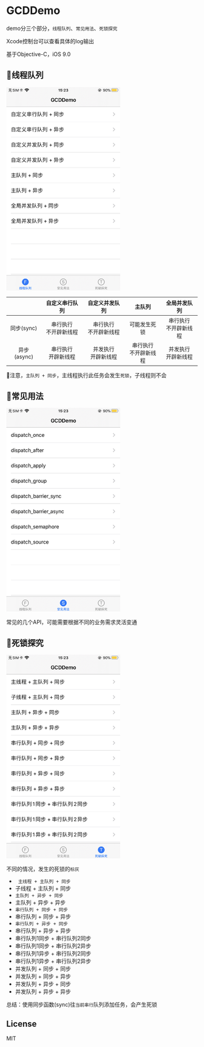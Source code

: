 # GCDDemo
demo分三个部分，`线程队列`、`常见用法`、`死锁探究`

Xcode控制台可以查看具体的log输出

基于Objective-C，iOS 9.0

## 🚜线程队列

<img src="screenshots/first.PNG" width="300" />

|             |      自定义串行队列       |       自定义并发队列       |           主队列           |        全局并发队列        |
| :---------: | :-----------------------: | :------------------------: | :------------------------: | :------------------------: |
| 同步(sync)  | 串行执行<br> 不开辟新线程 | 串行执行<br/> 不开辟新线程 |        可能发生死锁        | 串行执行<br/> 不开辟新线程 |
| 异步(async) |  串行执行<br/>开辟新线程  |  并发执行<br/> 开辟新线程  | 串行执行<br/> 不开辟新线程 |  并发执行<br/> 开辟新线程  |

📢注意，`主队列 + 同步`，主线程执行此任务会发生`死锁`，子线程则不会

## 🚖常见用法

<img src="screenshots/second.PNG" width="300" />

常见的几个API，可能需要根据不同的业务需求灵活变通

## 🚃死锁探究

<img src="screenshots/third.PNG" width="300" />

不同的情况，发生的死锁的`标灰`

- ` 主线程 + 主队列 + 同步`
- 子线程 + 主队列 + 同步
- `主队列 + 异步 + 同步`
- 主队列 + 异步 + 异步
- `串行队列 + 同步 + 同步`
- 串行队列 + 同步 + 异步
- `串行队列 + 异步 + 同步`
- 串行队列 + 异步 + 异步
- 串行队列1同步 + 串行队列2同步
- 串行队列1同步 + 串行队列2异步
- 串行队列1异步 + 串行队列2同步
- 串行队列1异步 + 串行队列2异步
- 并发队列 + 同步 + 同步
- 并发队列 + 同步 + 异步
- 并发队列 + 异步 + 同步
- 并发队列 + 异步 + 异步

总结：使用同步函数(sync)往`当前串行`队列添加任务，会产生死锁

## License

MIT

